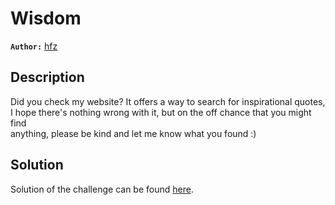# Wisdom

**`Author:`** [hfz](https://github.com/hfz1337)

## Description

Did you check my website? It offers a way to search for inspirational quotes,  
I hope there's nothing wrong with it, but on the off chance that you might find  
anything, please be kind and let me know what you found :)

## Solution

Solution of the challenge can be found [here](solution/).
